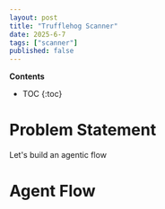 ```yaml
---
layout: post
title: "Trufflehog Scanner"
date: 2025-6-7
tags: ["scanner"]
published: false
---
```


**Contents**
* TOC
{:toc}

# Problem Statement
Let's build an agentic flow

# Agent Flow